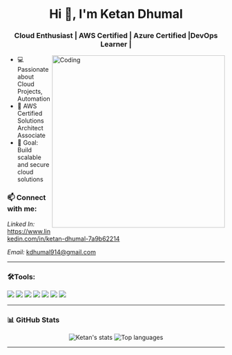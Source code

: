 <h1 align="center">Hi 👋, I'm Ketan Dhumal</h1>
<h3 align="center">Cloud Enthusiast | AWS Certified | Azure Certified |DevOps Learner | </h3>

<img align="right" alt="Coding" width="400" src="https://media.giphy.com/media/qgQUggAC3Pfv687qPC/giphy.gif">
 
- 💻 Passionate about Cloud Projects, Automation
- 📜 AWS Certified Solutions Architect Associate
- 🎯 Goal: Build scalable and secure cloud solutions

### 📫 Connect with me:


*Linked In:* https://www.linkedin.com/in/ketan-dhumal-7a9b62214

*Email:* kdhumal914@gmail.com

---

### 🛠Tools:

<p>
  <img src="https://img.shields.io/badge/AWS-orange?style=for-the-badge&logo=amazonaws&logoColor=white" />
  <img src="https://img.shields.io/badge/Microsoft%20Azure-0078D4?style=for-the-badge&logo=microsoftazure&logoColor=white" />
  <img src="https://img.shields.io/badge/Terraform-623CE4?style=for-the-badge&logo=terraform&logoColor=white" />
  <img src="https://img.shields.io/badge/Docker-2496ED?style=for-the-badge&logo=docker&logoColor=white" />
  <img src="https://img.shields.io/badge/Jenkins-D24939?style=for-the-badge&logo=jenkins&logoColor=white" />
  <img src="https://img.shields.io/badge/Azure%20DevOps-0078D7?style=for-the-badge&logo=azuredevops&logoColor=white" />
  <img src="https://img.shields.io/badge/Kubernetes-326CE5?style=for-the-badge&logo=kubernetes&logoColor=white" />
</p>


---

### 📊 GitHub Stats

<p align="center">
  <img src="https://github-readme-stats.vercel.app/api?username=ketandhumal&show_icons=true&theme=radical" alt="Ketan's stats" />
  <img src="https://github-readme-stats.vercel.app/api/top-langs/?username=ketandhumal&layout=compact&theme=radical" alt="Top languages" />
</p>

---

